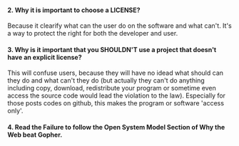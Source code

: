 
#### 2. Why it is important to choose a LICENSE?
Because it clearify what can the user do on the software and what can't. It's a way to protect the right for both the developer and user.

#### 3. Why is it important that you SHOULDN'T use a project that doesn't have an explicit license?
This will confuse users, because they will have no idead what should can they do and what can't they do (but actually they can't do anything including copy, download, redistribute your program or sometime even access the source code would lead the violation to the law). Especially for those posts codes on github, this makes the program or software 'access only'.

#### 4. Read the Failure to follow the Open System Model Section of Why the Web beat Gopher.
